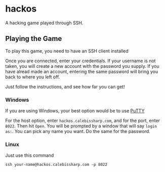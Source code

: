 # hackos
A hacking game played through SSH.

## Playing the Game
To play this game, you need to have an SSH client installed

Once you are connected, enter your credentials. If your username is not taken, you will create a new account with the password you supply. If you have alread made an account, entering the same password will bring you back to where you left off.

Just follow the instructions, and see how far you can get!

### Windows
If you are using Windows, your best option would be to use [PuTTY](https://www.chiark.greenend.org.uk/~sgtatham/putty/latest.html)

For the host option, enter `hackos.calebissharp.com`, and for the port, enter `8022`. Then hit `Open`.
You will be prompted by a window that will say `login as:`. You can pick any name you want. Do the same for the password.

### Linux
Just use this command
```
ssh your-name@hackos.calebissharp.com -p 8022
```
